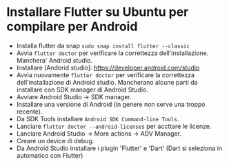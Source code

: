# Installare Flutter su Ubuntu per compilare per Android

[Riferimento documentazione ufficiale Flutter]: https://docs.flutter.dev/get-started/install/linux	"La guida ufficiale"

* Installa flutter da snap `sudo snap install flutter --classic`
* Avvia `flutter doctor` per verificare la correttezza dell'installazione. Manchera' Android studio.
* Installare [Andorid studio]: https://developer.android.com/studio
* Avvia nuovamente `flutter doctor` per verificare la correttezza dell'installazione di Android studio. Mancherano alcune parti da installare con SDK manager di Android Studio.
* Avviare Android Studio -> SDK manager.
* Installare una versione di Android (in genere non serve una troppo recente).
* Da SDK Tools installare `Android SDK Command-line Tools`.
* Lanciare `flutter doctor --android-licenses` per accttare le licenze.
* Lanciare Android Studio -> More actions -> ADV Manager.
* Creare un device di debug.
* Da Android Studio installare i plugin 'Flutter' e 'Dart' (Dart si seleziona in automatico con Flutter)